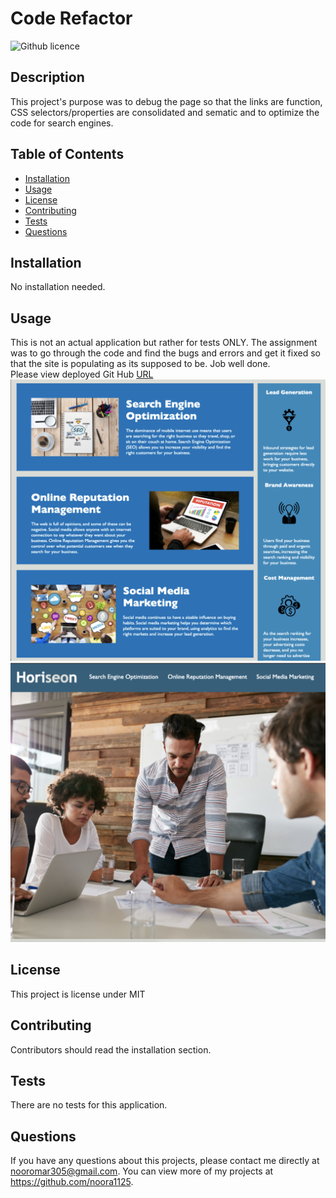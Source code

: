 # Code Refactor 
![Github licence](http://img.shields.io/badge/license-MIT-blue.svg)

## Description 
This project's purpose was to debug the page so that the links are function, CSS selectors/properties are consolidated and sematic and to optimize the code for search engines. 

## Table of Contents
* [Installation](#installation)
* [Usage](#usage)
* [License](#license)
* [Contributing](#contributing)
* [Tests](#tests)
* [Questions](#questions)

## Installation 
No installation needed. 

## Usage 
This is not an actual application but rather for tests ONLY. The assignment was to go through the code and find the bugs and errors and get it fixed so that the site is populating as its supposed to be. Job well done. <br>
Please view deployed Git Hub [URL](hhttps://noora1125.github.io/Code-Refactor/)
<img src="./assets/images/website1.png">
<img src="./assets/images/website2.png">


## License 
This project is license under MIT

## Contributing 
Contributors should read the installation section. 

## Tests
There are no tests for this application. 

## Questions
If you have any questions about this projects, please contact me directly at nooromar305@gmail.com. You can view more of my projects at https://github.com/noora1125.

